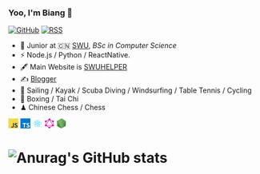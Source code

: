 ### Yoo, I'm Biang 👋

[![GitHub](https://img.shields.io/badge/dynamic/json?logo=github&label=GitHub&labelColor=495867&color=495867&query=%24.data.totalSubs&url=https%3A%2F%2Fapi.spencerwoo.com%2Fsubstats%2F%3Fsource%3Dgithub%26queryKey%3Dhayschan&style=flat-square)](https://github.com/biangwua)
[![RSS](https://img.shields.io/badge/dynamic/json?logo=rss&logoColor=white&label=RSS&labelColor=95B8D1&color=95B8D1&query=%24.data.totalSubs&url=https%3A%2F%2Fapi.spencerwoo.com%2Fsubstats%2F%3Fsource%3Dfeedly%257Cinoreader%257CfeedsPub%26queryKey%3Dhttps://haysc.tech/feed.xml&style=flat-square)](https://haysc.tech/)

- 🍻 Junior at 🇨🇳 [SWU](http://www.swu.edu.cn), _BSc in Computer Science_
- ⚡ Node.js / Python / ReactNative.
- 🖋 Main Website is [SWUHELPER](https://www.xdbbtswu.com)
- ✍️ [Blogger]([https://haysc.tech](https://blog.csdn.net/BTTBHT))
- 🏃 Sailing / Kayak / Scuba Diving / Windsurfing / Table Tennis / Cycling
- 🥋 Boxing / Tai Chi
- ♟ Chinese Chess / Chess 

<code><img height="20" alt="javascript" src="https://raw.githubusercontent.com/github/explore/80688e429a7d4ef2fca1e82350fe8e3517d3494d/topics/javascript/javascript.png"></code>
<code><img height="20" alt="typescript" src="https://raw.githubusercontent.com/github/explore/80688e429a7d4ef2fca1e82350fe8e3517d3494d/topics/typescript/typescript.png"></code>
<code><img height="20" alt="react" src="https://raw.githubusercontent.com/github/explore/80688e429a7d4ef2fca1e82350fe8e3517d3494d/topics/react/react.png"></code>
<code><img height="20" alt="graphql" src="https://raw.githubusercontent.com/github/explore/5c058a388828bb5fde0bcafd4bc867b5bb3f26f3/topics/graphql/graphql.png"></code>
<code><img height="20" alt="nodejs" src="https://raw.githubusercontent.com/github/explore/80688e429a7d4ef2fca1e82350fe8e3517d3494d/topics/nodejs/nodejs.png"></code>  

# ![Anurag's GitHub stats](https://github-readme-stats.vercel.app/api?username=biangwua&show_icons=true&theme=dracula)
<!--## ![Top Langs](https://github-readme-stats.vercel.app/api/top-langs/?username=biangwua&layout=compact)--!>
